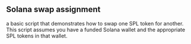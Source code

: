 <h2>Solana swap assignment</h2>

a basic script that demonstrates how to swap one SPL token for another. This script assumes you have a funded Solana wallet and the appropriate SPL tokens in that wallet.
